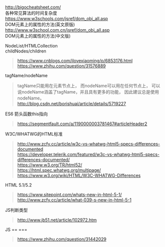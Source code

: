 http://bigocheatsheet.com/  
各种常见算法的时间复杂度  
https://www.w3schools.com/jsref/dom_obj_all.asp  
DOM元素上的属性的方法(英文原版)   
http://www.w3school.com.cn/jsref/dom_obj_all.asp  
DOM元素上的属性的方法(中文版)    

NodeList/HTMLCollection  
childNodes/children
> https://www.cnblogs.com/ilovexiaoming/p/6853176.html  
https://www.zhihu.com/question/31576889  

tagName/nodeName  
> tagName只能用在元素节点上，
而nodeName可以用在任何节点上，
可以说nodeName涵盖了tagName，并且具有更多的功能，
因此建议总是使用nodeName。    
http://blog.csdn.net/borishuai/article/details/5719227  

ES6 箭头函数this指向  
> https://segmentfault.com/a/1190000003781467#articleHeader2  

W3C/WHATWG的HTML标准  
> http://www.zcfy.cc/article/w3c-vs-whatwg-html5-specs-differences-documented  
https://developer.telerik.com/featured/w3c-vs-whatwg-html5-specs-differences-documented/  
https://www.w3.org/TR/html52/  
https://html.spec.whatwg.org/multipage/  
https://www.w3.org/wiki/HTML/W3C-WHATWG-Differences

HTML 5.1/5.2  
> https://www.sitepoint.com/whats-new-in-html-5-1/   
http://www.zcfy.cc/article/what-039-s-new-in-html-5-1  

JS判断类型
> http://www.jb51.net/article/102972.htm  

JS == ===
> https://www.zhihu.com/question/31442029


